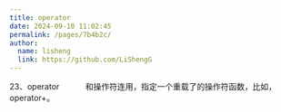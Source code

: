 ```yaml
---
title: operator
date: 2024-09-10 11:02:45
permalink: /pages/7b4b2c/
author: 
  name: lisheng
  link: https://github.com/LiShengG
---
```

23、operator　　　
   和操作符连用，指定一个重载了的操作符函数，比如，operator+。
